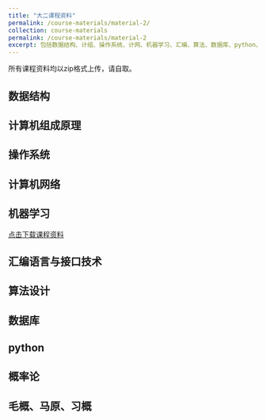 ```yaml
---
title: "大二课程资料"
permalink: /course-materials/material-2/
collection: course-materials
permalink: /course-materials/material-2
excerpt: 包括数据结构、计组、操作系统、计网、机器学习、汇编、算法、数据库、python、概率论、毛概、马原、习概
---
```

所有课程资料均以zip格式上传，请自取。

## 数据结构

## 计算机组成原理

## 操作系统

## 计算机网络

## 机器学习
<a href="/files/course-materials/machine-learning.zip?version=2" download>点击下载课程资料</a>

## 汇编语言与接口技术

## 算法设计

## 数据库

## python

## 概率论

## 毛概、马原、习概
